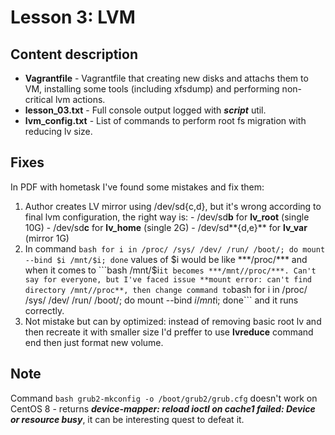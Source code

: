 # Lesson 3: LVM

## Content description

  - **Vagrantfile** - Vagrantfile that creating new disks and attachs them to VM, installing some tools (including xfsdump) and performing non-critical lvm actions. 
  - **lesson_03.txt** - Full console output logged with ***script*** util.
  - **lvm_config.txt** - List of commands to perform root fs migration with reducing lv size.

## Fixes

In PDF with hometask I've found some mistakes and fix them:
  1. Author creates LV mirror using /dev/sd{c,d}, but it's wrong according to final lvm configuration, the right way is:
    - /dev/sd**b** for **lv_root** (single 10G)
    - /dev/sd**c** for **lv_home** (single 2G)
    - /dev/sd**{d,e}** for **lv_var** (mirror 1G)
  2. In command ```bash for i in /proc/ /sys/ /dev/ /run/ /boot/; do mount --bind $i /mnt/$i; done``` values of $i would be like ***/proc/*** and when it comes to ```bash /mnt/$i``` it becomes ***/mnt//proc/***.
  Can't say for everyone, but I've faced issue **mount error: can't find directory /mnt//proc**, then change command to ```bash for i in /proc/ /sys/ /dev/ /run/ /boot/; do mount --bind $i /mnt$i; done``` and it runs correctly.
  3. Not mistake but can by optimized: instead of removing basic root lv and then recreate it with smaller size I'd preffer to use **lvreduce** command end then just format new volume.

## Note
Command ```bash grub2-mkconfig -o /boot/grub2/grub.cfg``` doesn't work on CentOS 8 - returns ***device-mapper: reload ioctl on cache1 failed: Device or resource busy***, it can be interesting quest to defeat it.
